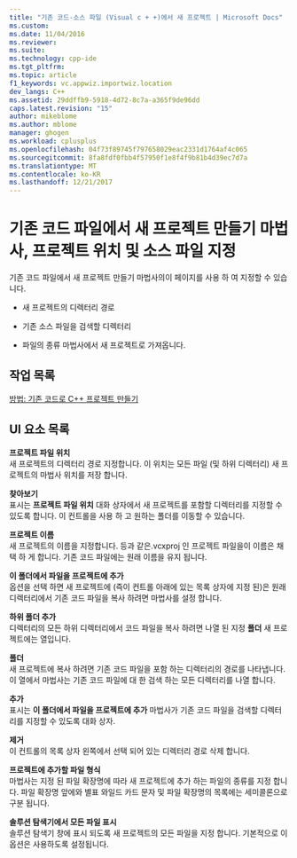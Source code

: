 ```yaml
---
title: "기존 코드-소스 파일 (Visual c + +)에서 새 프로젝트 | Microsoft Docs"
ms.custom: 
ms.date: 11/04/2016
ms.reviewer: 
ms.suite: 
ms.technology: cpp-ide
ms.tgt_pltfrm: 
ms.topic: article
f1_keywords: vc.appwiz.importwiz.location
dev_langs: C++
ms.assetid: 29ddffb9-5918-4d72-8c7a-a365f9de96dd
caps.latest.revision: "15"
author: mikeblome
ms.author: mblome
manager: ghogen
ms.workload: cplusplus
ms.openlocfilehash: 04f73f89745f797658029eac2331d1764af4c065
ms.sourcegitcommit: 8fa8fdf0fbb4f57950f1e8f4f9b81b4d39ec7d7a
ms.translationtype: MT
ms.contentlocale: ko-KR
ms.lasthandoff: 12/21/2017
---
```

# <a name="specify-project-location-and-source-files-create-new-project-from-existing-code-files-wizard"></a>기존 코드 파일에서 새 프로젝트 만들기 마법사, 프로젝트 위치 및 소스 파일 지정
기존 코드 파일에서 새 프로젝트 만들기 마법사의이 페이지를 사용 하 여 지정할 수 있습니다.  
  
-   새 프로젝트의 디렉터리 경로  
  
-   기존 소스 파일을 검색할 디렉터리  
  
-   파일의 종류 마법사에서 새 프로젝트로 가져옵니다.  
  
## <a name="task-list"></a>작업 목록  
 [방법: 기존 코드로 C++ 프로젝트 만들기](../ide/how-to-create-a-cpp-project-from-existing-code.md)  
  
## <a name="uielement-list"></a>UI 요소 목록  
 **프로젝트 파일 위치**  
 새 프로젝트의 디렉터리 경로 지정합니다. 이 위치는 모든 파일 (및 하위 디렉터리) 새 프로젝트의 마법사 위치를 저장 합니다.  
  
 **찾아보기**  
 표시는 **프로젝트 파일 위치** 대화 상자에서 새 프로젝트를 포함할 디렉터리를 지정할 수 있도록 합니다. 이 컨트롤을 사용 하 고 원하는 폴더를 이동할 수 있습니다.  
  
 **프로젝트 이름**  
 새 프로젝트의 이름을 지정합니다. 등과 같은.vcxproj 인 프로젝트 파일을이 이름은 채택 하 게 합니다. 기존 코드 파일에는 원래 이름을 유지 됩니다.  
  
 **이 폴더에서 파일을 프로젝트에 추가**  
 옵션을 선택 하면 새 프로젝트에 (즉이 컨트롤 아래에 있는 목록 상자에 지정 된)은 원래 디렉터리에서 기존 코드 파일을 복사 하려면 마법사를 설정 합니다.  
  
 **하위 폴더 추가**  
 디렉터리의 모든 하위 디렉터리에서 코드 파일을 복사 하려면 나열 된 지정 **폴더** 새 프로젝트에는 열입니다.  
  
 **폴더**  
 새 프로젝트에 복사 하려면 기존 코드 파일을 포함 하는 디렉터리의 경로를 나타냅니다. 이 열에서 마법사는 기존 코드 파일에 대 한 검색 하는 모든 디렉터리를 나열 합니다.  
  
 **추가**  
 표시는 **이 폴더에서 파일을 프로젝트에 추가** 마법사가 기존 코드 파일을 검색할 디렉터리를 지정할 수 있도록 대화 상자.  
  
 **제거**  
 이 컨트롤의 목록 상자 왼쪽에서 선택 되어 있는 디렉터리 경로 삭제 합니다.  
  
 **프로젝트에 추가할 파일 형식**  
 마법사는 지정 된 파일 확장명에 따라 새 프로젝트에 추가 하는 파일의 종류를 지정 합니다. 파일 확장명 앞에와 별표 와일드 카드 문자 및 파일 확장명의 목록에는 세미콜론으로 구분 됩니다.  
  
 **솔루션 탐색기에서 모든 파일 표시**  
 솔루션 탐색기 창에 표시 되도록 새 프로젝트의 모든 파일을 지정 합니다. 기본적으로 이 옵션은 사용하도록 설정됩니다.